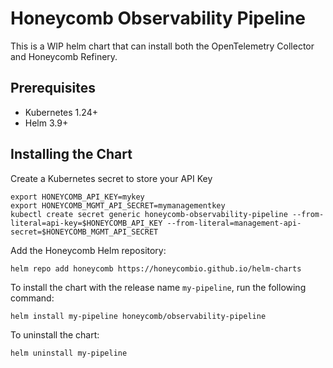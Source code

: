 # Honeycomb Observability Pipeline

This is a WIP helm chart that can install both the OpenTelemetry Collector and Honeycomb Refinery.

## Prerequisites

- Kubernetes 1.24+
- Helm 3.9+

## Installing the Chart

Create a Kubernetes secret to store your API Key

```shell
export HONEYCOMB_API_KEY=mykey
export HONEYCOMB_MGMT_API_SECRET=mymanagementkey
kubectl create secret generic honeycomb-observability-pipeline --from-literal=api-key=$HONEYCOMB_API_KEY --from-literal=management-api-secret=$HONEYCOMB_MGMT_API_SECRET
```

Add the Honeycomb Helm repository:

```shell
helm repo add honeycomb https://honeycombio.github.io/helm-charts
```

To install the chart with the release name `my-pipeline`, run the following command:

`helm install my-pipeline honeycomb/observability-pipeline`

To uninstall the chart:

`helm uninstall my-pipeline`

